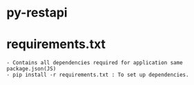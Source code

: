 # py-restapi

# requirements.txt
    - Contains all dependencies required for application same package.json(JS)
    - pip install -r requirements.txt : To set up dependencies.